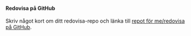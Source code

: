 #### Redovisa på GitHub

Skriv något kort om ditt redovisa-repo och länka till [repot för me/redovisa på GitHub](https://github.com/Poan18/designv2).
